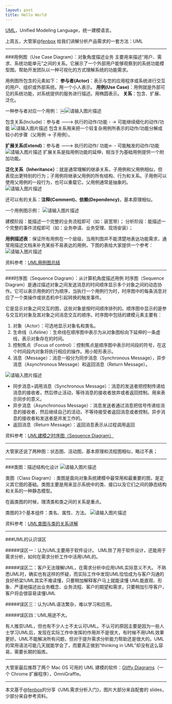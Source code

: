```yaml
---
layout: post
title: Hello World
---
```

[UML](https://zh.wikipedia.org/zh-cn/%E7%BB%9F%E4%B8%80%E5%BB%BA%E6%A8%A1%E8%AF%AD%E8%A8%80)，Unified Modeling Language，统一建模语言。

上周五，大管家@[fenbox](http://segmentfault.com/u/fenbox) 给我们讲解分析产品需求的一套方法：UML

---

###用例图（Use Case Diagram）：对象角度描述业务
主要用来描述“用户、需求、系统功能单元”之间的关系。它展示了一个外部用户能够观察到的系统功能模型图。帮助开发团队以一种可视化的方式理解系统的功能需求。

用例图所包含的元素如下：
**参与者(Actor)**：表示与您的应用程序或系统进行交互的用户、组织或外部系统。用一个小人表示。
**用例(Use Case)**：用例就是外部可见的系统功能，对系统提供的服务进行描述。用椭圆表示。
**关系**：包含、扩展、泛化。

一种参与者对应一个用例：
￼![请输入图片描述][1]

包含关系(Include)：参与者 ---> 执行的动作/功能 - -> 可能继续细化的动作/功能
![请输入图片描述][2]
包含关系用来把一个较复杂用例所表示的动作/功能分解成较小的步骤（父用例 -> 子用例）。

**扩展关系(Extend)**：参与者 ---> 执行的动作/ 功能<- - 可能触发的动作/功能
![请输入图片描述][3]
扩展关系是指用例功能的延伸，相当于为基础用例提供一个附加功能。

**泛化关系（Inheritance）**：就是通常理解的继承关系，子用例和父用例相似，但表现出更特别的行为；子用例将继承父用例的所有结构、行为和关系。子用例可以使用父用例的一段行为，也可以重载它。父用例通常是抽象的。
![请输入图片描述][4]

还可以有的关系：**注释(Comment)、依赖(Dependency)**，基本原理相似。

一个用例图示例：
![请输入图片描述][5]

建模阶段：能描述⼀个完整的业务流程即可（如：装宽带）；
分析阶段：能描述⼀个完整的事件流程即可（如：业务申请、业务受理、现场安装）；

**用例描述表**：保证所有⽤例在⼀个层级，当⽤列图并不能清楚地表达功能需求，通常⽤描述⽂档来补充某些不易表达的⽤例，下图的表给大家提供一个参考：
![请输入图片描述][6]



资料参考：[UML用例图总结](http://blog.csdn.net/tianhai110/article/details/6369762)

---

###时序图（Sequence Diagram）：从计算机角度描述用例
时序图（Sequence Diagram）是通过描述对象之间发送消息的时间顺序显示多个对象之间的动态协作。它可以表示用例的行为顺序，当执行一个用例行为时，时序图中的每条消息对应了一个类操作或状态机中引起转换的触发事件。

它是显示对象之间交互的图，这些对象是按时间顺序排列的。顺序图中显示的是参与交互的对象及其对象之间消息交互的顺序。时序图中包括的建模元素主要有：

1. 对象（Actor）：可选地显示对象名和类名。
2. 生命线（Lifeline）：生命线在顺序图中表示为从对象图标向下延伸的一条虚线，表示对象存在的时间。
3. 控制焦点（Focus of control）：控制焦点是顺序图中表示时间段的符号，在这个时间段内对象将执行相应的操作。用小矩形表示。
4. 消息（Message）：消息一般分为同步消息（Synchronous Message），异步消息（Asynchronous Message）和返回消息（Return Message）。

![请输入图片描述][7]

* 同步消息=调用消息（Synchronous Message）：消息的发送者把控制传递给消息的接收者，然后停止活动，等待消息的接收者放弃或者返回控制。用来表示同步的意义。
* 异步消息（Asynchronous Message）：消息发送者通过消息把信号传递给消息的接收者，然后继续自己的活动，不等待接受者返回消息或者控制。异步消息的接收者和发送者是并发工作的。
* 返回消息（Return Message）：返回消息表示从过程调用返回

资料参考：[UML建模之时序图（Sequence Diagram）](http://www.cnblogs.com/ywqu/archive/2009/12/22/1629426.html)

---

大管家还说了两种图：状态图、活动图，基本原理和流程图相似，略过不表；

---

###类图：描述结构化设计
![请输入图片描述][8]

类图（Class Diagram）: 类图是面向对象系统建模中最常用和最重要的图，是定义其它图的基础。类图主要是用来显示系统中的类、接口以及它们之间的静态结构和关系的一种静态模型。

在画类图的时候，理清类和类之间的关系是重点。

类图的3个基本组件：类名、属性、方法。 
![请输入图片描述][9]

资料参考：[UML类图与类的关系详解](http://www.uml.org.cn/oobject/201104212.asp)


---

###UML的认识误区
 
#####误区一：认为UML主要用于软件设计。
UML除了用于软件设计，还能用于需求分析，如何在需求分析工作中活用UML的。
 
#####误区二：客户无法理解UML，在需求分析中应用UML实际意义不大。
不熟悉UML时，确实也有这样的怀疑，而实际工作中发现UML恰恰成为与客户沟通的良好桥梁!UML其实不难读懂，只要稍加解释客户马上就能读懂
UML能直观、形象、严谨地描述出业务概念、业务流程、客户的期望和需求，只要稍加引导客户，客户将会很容易读懂UML
 
#####误区三：认为UML语法繁杂，难以学习和应用。
 
#####误区四：UML用途不大。
 
有人推崇UML，但也有不少人士不太认可UML。不认可的原因主要是因为一些人士学习UML后，发现在实际工作中发挥的作用并不是很大，有时候不用UML效果更好。UML不能解决所有问题，但对于提升需求分析能力帮助还是很大的。UML的常用语法可能几天就能学会了，⽽要真正做到“thinking in UML”却没有这么容易，需要长期的锻炼。

---

大管家最后推荐了两个 Mac OS 可用的 UML 建模的软件：[Gliffy Diagrams](https://chrome.google.com/webstore/detail/gliffy-diagrams/bhmicilclplefnflapjmnngmkkkkpfad?hl=zh-CN)（一个 Chrome 扩展程序），OmniGraffle。

---

本文基于@[fenbox](http://segmentfault.com/u/fenbox)的分享《UML需求分析入门》，图片大部分来自配套的 slides，少部分来自参考资料。


  [1]: http://segmentfault.com/img/bVbUBX
  [2]: http://segmentfault.com/img/bVbUBZ
  [3]: http://segmentfault.com/img/bVbUB0
  [4]: http://segmentfault.com/img/bVbUCS
  [5]: http://segmentfault.com/img/bVbUC2
  [6]: http://segmentfault.com/img/bVbUCX
  [7]: http://segmentfault.com/img/bVbUDb
  [8]: http://segmentfault.com/img/bVbUDh
  [9]: http://segmentfault.com/img/bVbUDq
  [10]: http://segmentfault.com/img/bVbUDr
  [11]: http://segmentfault.com/img/bVbUDs
